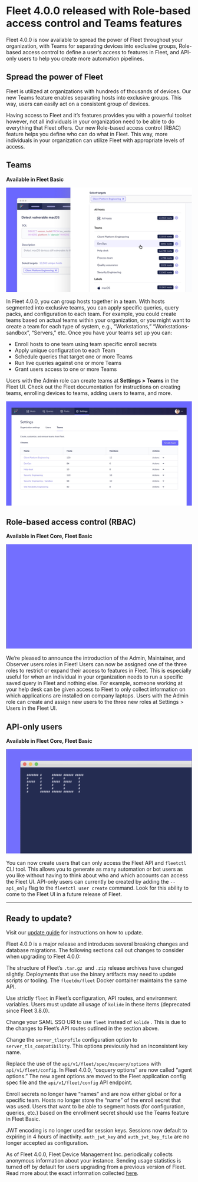 # Fleet 4.0.0 released with Role-based access control and Teams features

Fleet 4.0.0 is now available to spread the power of Fleet throughout your organization, with Teams for separating devices into exclusive groups, Role-based access control to define a user’s access to features in Fleet, and API-only users to help you create more automation pipelines.

## Spread the power of Fleet

Fleet is utilized at organizations with hundreds of thousands of devices. Our new Teams feature enables separating hosts into exclusive groups. This way, users can easily act on a consistent group of devices.

Having access to Fleet and it’s features provides you with a powerful toolset however, not all individuals in your organization need to be able to do everything that Fleet offers. Our new Role-based access control (RBAC) feature helps you define who can do what in Fleet. This way, more individuals in your organization can utilize Fleet with appropriate levels of access.

## Teams
**Available in Fleet Basic**

![Teams](../website/assets/images/articles/fleet-4.0.0-1-700x393@2x.jpg)

In Fleet 4.0.0, you can group hosts together in a team. With hosts segmented into exclusive teams, you can apply specific queries, query packs, and configuration to each team. For example, you could create teams based on actual teams within your organization, or you might want to create a team for each type of system, e.g., “Workstations,” “Workstations-sandbox”, “Servers,” etc. Once you have your teams set up you can:

- Enroll hosts to one team using team specific enroll secrets
- Apply unique configuration to each Team
- Schedule queries that target one or more Teams
- Run live queries against one or more Teams
- Grant users access to one or more Teams

Users with the Admin role can create teams at **Settings > Teams** in the Fleet UI. Check out the Fleet documentation for instructions on creating teams, enrolling devices to teams, adding users to teams, and more.

![Teams](../website/assets/images/articles/fleet-4.0.0-2-700x393@2x.jpg)

## Role-based access control (RBAC)
**Available in Fleet Core, Fleet Basic**

![Role-based access control (RBAC)](../website/assets/images/articles/fleet-4.0.0-3-600x337@2x.gif)

We’re pleased to announce the introduction of the Admin, Maintainer, and Observer users roles in Fleet! Users can now be assigned one of the three roles to restrict or expand their access to features in Fleet. This is especially useful for when an individual in your organization needs to run a specific saved query in Fleet and nothing else. For example, someone working at your help desk can be given access to Fleet to only collect information on which applications are installed on company laptops. Users with the Admin role can create and assign new users to the three new roles at Settings > Users in the Fleet UI.

## API-only users
**Available in Fleet Core, Fleet Basic**

![API-only users](../website/assets/images/articles/fleet-4.0.0-4-600x337@2x.gif)

You can now create users that can only access the Fleet API and `fleetctl` CLI tool. This allows you to generate as many automation or bot users as you like without having to think about who and which accounts can access the Fleet UI. API-only users can currently be created by adding the `--api_only` flag to the `fleetctl user create` command. Look for this ability to come to the Fleet UI in a future release of Fleet.

---

## Ready to update?

Visit our [update guide](https://github.com/fleetdm/fleet/blob/7fd439f812611229eb290baee7688638940d2762/docs/1-Using-Fleet/7-Updating-Fleet.md) for instructions on how to update.

Fleet 4.0.0 is a major release and introduces several breaking changes and database migrations. The following sections call out changes to consider when upgrading to Fleet 4.0.0:

The structure of Fleet’s `.tar.gz `and `.zip` release archives have changed slightly. Deployments that use the binary artifacts may need to update scripts or tooling. The `fleetdm/fleet` Docker container maintains the same API.

Use strictly `fleet` in Fleet’s configuration, API routes, and environment variables. Users must update all usage of `kolide` in these items (deprecated since Fleet 3.8.0).

Change your SAML SSO URI to use `fleet` instead of `kolide` . This is due to the changes to Fleet’s API routes outlined in the section above.

Change the `server_tlsprofile` configuration option to `server_tls_compatibility`. This options previously had an inconsistent key name.

Replace the use of the `api/v1/fleet/spec/osquery/options` with `api/v1/fleet/config`. In Fleet 4.0.0, “osquery options” are now called “agent options.” The new agent options are moved to the Fleet application config spec file and the `api/v1/fleet/config` API endpoint.

Enroll secrets no longer have “names” and are now either global or for a specific team. Hosts no longer store the “name” of the enroll secret that was used. Users that want to be able to segment hosts (for configuration, queries, etc.) based on the enrollment secret should use the Teams feature in Fleet Basic.

JWT encoding is no longer used for session keys. Sessions now default to expiring in 4 hours of inactivity. `auth_jwt_key` and `auth_jwt_key_file` are no longer accepted as configuration.

As of Fleet 4.0.0, Fleet Device Management Inc. periodically collects anonymous information about your instance. Sending usage statistics is turned off by default for users upgrading from a previous version of Fleet. Read more about the exact information collected [here](https://github.com/fleetdm/fleet/blob/2f42c281f98e39a72ab4a5125ecd26d303a16a6b/docs/1-Using-Fleet/11-Usage-statistics.md).

<meta name="category" value="releases">
<meta name="authorFullName" value="Noah Talerman">
<meta name="authorGitHubUsername" value="noahtalerman">
<meta name="publishedOn" value="2021-06-30">
<meta name="articleTitle" value="Fleet 4.0.0 released with Role-based access control and Teams features">
<meta name="articleImageUrl" value="../website/assets/images/articles/fleet-4.0.0-1600x900@2x.jpg">